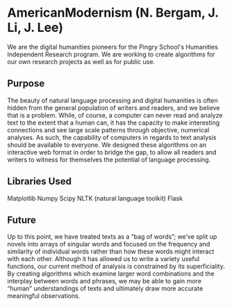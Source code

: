 # AmericanModernism (N. Bergam, J. Li, J. Lee)
We are the digital humanities pioneers for the Pingry School's Humanities Independent Research program. We are working to create algorithms for our own research projects as well as for public use. 

## Purpose

The beauty of natural language processing and digital humanities is often hidden from the general population of writers and readers, and we believe that is a problem. While, of course, a computer can never read and analyze text to the extent that a human can, it has the capacity to make interesting connections and see large scale patterns through objective, numerical analyses. As such, the capability of computers in regards to text analysis should be available to everyone. We designed these algorithms on an interactive web format in order to bridge the gap, to allow all readers and writers to witness for themselves the potential of language processing.

## Libraries Used
Matplotlib
Numpy
Scipy
NLTK (natural language toolkit)
Flask 


## Future

Up to this point, we have treated texts as a “bag of words”; we’ve split up novels into arrays of singular words and focused on the frequency and similarity of individual words rather than how these words might interact with each other. Although it has allowed us to write a variety useful functions, our current method of analysis is constrained by its superficiality.  By creating algorithms which examine larger word combinations and the interplay between words and phrases,  we may be able to gain  more “human” understandings of texts and ultimately draw more accurate meaningful observations.
